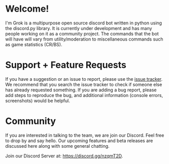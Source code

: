 # Welcome! 

I'm Grok is a multipurpose open source discord bot written in python using the discord.py library. It is currently under development and has many people working on it as a community project. The commands that the bot will have will vary from utility/moderation to miscellaneous commands such as game statistics (CR/BS). 

# Support + Feature Requests
If you have a suggestion or an issue to report, please use the [issue tracker](https://github.com/verixx/grokbot/issues). We recommend that you search the issue tracker to check if someone else has already requested something. If you are adding a bug report, please add steps to reproduce the bug, and additional information (console errors, screenshots) would be helpful.

# Community
If you are interested in talking to the team, we are join our Discord. Feel free to drop by and say hello. Our upcoming features and beta releases are discussed here along with some general chatting.

Join our Discord Server at: https://discord.gg/nzqmT2D.
